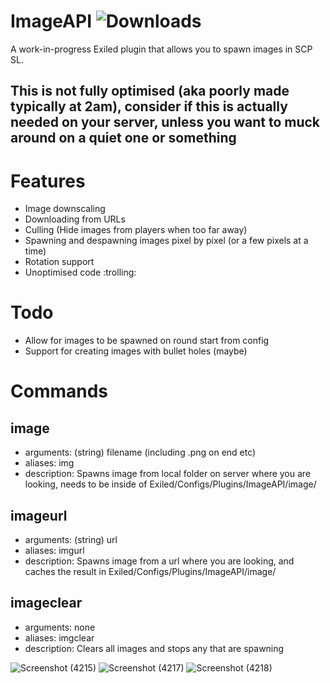 # ImageAPI  ![Downloads](https://img.shields.io/github/downloads/morgana-x/ImageAPI/total)
A work-in-progress Exiled plugin that allows you to spawn images in SCP SL.
## This is not fully optimised (aka poorly made typically at 2am), consider if this is actually needed on your server, unless you want to muck around on a quiet one or something
# Features
+ Image downscaling
+ Downloading from URLs
+ Culling (Hide images from players when too far away)
+ Spawning and despawning images pixel by pixel (or a few pixels at a time)
+ Rotation support
+ Unoptimised code :trolling:

# Todo
+ Allow for images to be spawned on round start from config
+ Support for creating images with bullet holes (maybe)

# Commands
## image
+ arguments: (string) filename (including .png on end etc)
+ aliases: img
+ description: Spawns image from local folder on server where you are looking, needs to be inside of Exiled/Configs/Plugins/ImageAPI/image/
## imageurl
+ arguments: (string) url
+ aliases: imgurl
+ description: Spawns image from a url where you are looking, and caches the result in Exiled/Configs/Plugins/ImageAPI/image/
## imageclear
+ arguments: none
+ aliases: imgclear
+ description: Clears all images and stops any that are spawning

![Screenshot (4215)](https://github.com/morgana-x/ImageAPI/assets/89588301/9d47ca01-fac5-4bbb-b8cd-06ffb6292219)
![Screenshot (4217)](https://github.com/morgana-x/ImageAPI/assets/89588301/b5e86399-9b5a-486f-b7bb-6300b6203c58)
![Screenshot (4218)](https://github.com/morgana-x/ImageAPI/assets/89588301/94233fd0-be3b-453c-9eb7-67cc213d2ebe)
